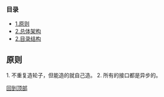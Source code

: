 

### 目录

* [1.原则](#1)
* [2.总体架构](#3)
* [2.目录结构](#3)


<h2 id="1">原则</h2>
 1. 不重复造轮子，但能造的就自己造。
 2. 所有的接口都是异步的。
 
 

[回到顶部](#readme)

